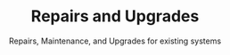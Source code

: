 ---
title: Repairs and Upgrades
subtitle: Repairs, Maintenance, and Upgrades for existing systems
layout: home
icon: fa-toolbox
order: 4
---